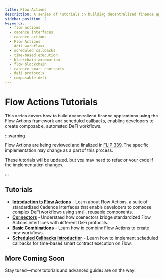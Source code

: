 ```yaml
---
title: Flow Actions
description: A series of tutorials on building decentralized finance applications using the Flow Actions framework and scheduled callbacks.
sidebar_position: 2
keywords:
  - flow actions
  - cadence interfaces
  - cadence actions
  - Flow Actions
  - defi workflows
  - scheduled callbacks
  - time-based execution
  - blockchain automation
  - flow blockchain
  - cadence smart contracts
  - defi protocols
  - composable defi
---
```


# Flow Actions Tutorials

This series covers how to build decentralized finance applications using the Flow Actions framework and scheduled callbacks, enabling developers to create composable, automated DeFi workflows.

:::warning

Flow Actions are being reviewed and finalized in [FLIP 339]. The specific implementation may change as a part of this process.

These tutorials will be updated, but you may need to refactor your code if the implementation changes.

:::

## Tutorials

- **[Introduction to Flow Actions]** - Learn about Flow Actions, a suite of standardized Cadence interfaces that enable developers to compose complex DeFi workflows using small, reusable components.
- **[Connectors]** - Understand how connectors bridge standardized Flow Actions interfaces with different DeFi protocols.
- **[Basic Combinations]** - Learn how to combine Flow Actions to create new workflows.
- **[Scheduled Callbacks Introduction]** - Learn how to implement scheduled callbacks for time-based smart contract execution on Flow.

## More Coming Soon

Stay tuned—more tutorials and advanced guides are on the way!

<!-- Relative links, will not render on page -->

[FLIP 339]: https://github.com/onflow/flips/pull/339/files
[Introduction to Flow Actions]: ./intro-to-flow-actions.md
[Connectors]: ./connectors.md
[Scheduled Callbacks Introduction]: ./scheduled-callbacks-introduction.md
[Basic Combinations]: ./basic-combinations.md
